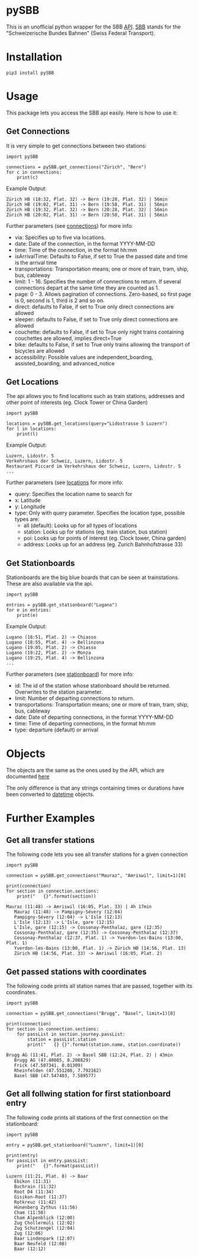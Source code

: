 # pySBB

This is an unofficial python wrapper for the SBB [API](https://transport.opendata.ch/docs.html). [SBB](https://www.sbb.ch) stands for the "Schweizerische Bundes Bahnen" (Swiss Federal Transport).

# Installation
`pip3 install pySBB`

# Usage
This package lets you access the SBB api easily. Here is how to use it:

## Get Connections
It is very simple to get connections between two stations:
```
import pySBB

connections = pySBB.get_connections("Zürich", "Bern")
for c in connections:
	print(c)
```
Example Output:
```
Zürich HB (18:32, Plat. 32) -> Bern (19:28, Plat. 32) | 56min
Zürich HB (19:02, Plat. 31) -> Bern (19:58, Plat. 31) | 56min
Zürich HB (19:32, Plat. 32) -> Bern (20:28, Plat. 32) | 56min
Zürich HB (20:02, Plat. 31) -> Bern (20:58, Plat. 31) | 56min
```
Further parameters (see [connections](https://transport.opendata.ch/docs.html#connections)) for more info:
- via: Specifies up to five via locations.
- date: Date of the connection, in the format YYYY-MM-DD
- time: Time of the connection, in the format hh:mm
- isArrivalTime: Defaults to False, if set to True the passed date and time is the arrival time
- transportations: Transportation means; one or more of train, tram, ship, bus, cableway
- limit: 1 - 16. Specifies the number of connections to return. If several connections depart at the same time they are counted as 1.
- page: 0 - 3. Allows pagination of connections. Zero-based, so first page is 0, second is 1, third is 2 and so on.
- direct: defaults to False, if set to True only direct connections are allowed
- sleeper: defaults to False, if set to True only direct connections are allowed
- couchette: defaults to False, if set to True only night trains containing couchettes are allowed, implies direct=True
- bike: defaults to False, if set to True only trains allowing the transport of bicycles are allowed
- accessibility: Possible values are independent_boarding, assisted_boarding, and advanced_notice

## Get Locations
The api allows you to find locations such as train stations, addresses and other point of interests (eg. Clock Tower or China Garden)
```
import pySBB

locations = pySBB.get_locations(query="Lidostrasse 5 Luzern")
for l in locations:
    print(l)
```
Example Output:
```
Luzern, Lidostr. 5
Verkehrshaus der Schweiz, Luzern, Lidostr. 5
Restaurant Piccard im Verkehrshaus der Schweiz, Luzern, Lidostr. 5
...
```
Further parameters (see [locations](https://transport.opendata.ch/docs.html#locations) for more info:
- query: Specifies the location name to search for
- x: Latitude
- y: Longitude
- type: Only with query parameter. Specifies the location type, possible types are:
	* all (default): Looks up for all types of locations
	* station: Looks up for stations (eg. train station, bus station)
	* poi: Looks up for points of interest (eg. Clock tower, China garden)
	* address: Looks up for an address (eg. Zurich Bahnhofstrasse 33)

## Get Stationboards
Stationboards are the big blue boards that can be seen at trainstations. These are also available via the api.
```
import pySBB

entries = pySBB.get_stationboard("Lugano")
for e in entries:
    print(e)
```
Example Output:
```
Lugano (18:51, Plat. 2) -> Chiasso
Lugano (18:55, Plat. 4) -> Bellinzona
Lugano (19:05, Plat. 2) -> Chiasso
Lugano (19:22, Plat. 2) -> Monza
Lugano (19:25, Plat. 4) -> Bellinzona
...
```
Further parameters (see [stationboard](https://transport.opendata.ch/docs.html#stationboard)) for more info:
- id: The id of the station whose stationboard should be returned. Overwrites to the station parameter.
- limit: Number of departing connections to return.
- transportations: Transportation means; one or more of train, tram, ship, bus, cableway
- date: Date of departing connections, in the format YYYY-MM-DD
- time: Time of departing connections, in the format hh:mm
- type: departure (default) or arrival

# Objects
The objects are the same as the ones used by the API, which are documented [here](https://transport.opendata.ch/docs.html#api-objects)

The only difference is that any strings containing times or durations have been converted to [datetime](https://docs.python.org/3/library/datetime.html) objects.

# Further Examples
## Get all transfer stations
The following code lets you see all transfer stations for a given connection
```
import pySBB

connection = pySBB.get_connections("Mauraz", "Amriswil", limit=1)[0]

print(connection)
for section in connection.sections:
    print("   {}".format(section))
```
```
Mauraz (11:48) -> Amriswil (16:05, Plat. 33) | 4h 17min
   Mauraz (11:48) -> Pampigny-Sévery (12:04)
   Pampigny-Sévery (12:04) -> L'Isle (12:13)
   L'Isle (12:13) -> L'Isle, gare (12:15)
   L'Isle, gare (12:15) -> Cossonay-Penthalaz, gare (12:35)
   Cossonay-Penthalaz, gare (12:35) -> Cossonay-Penthalaz (12:37)
   Cossonay-Penthalaz (12:37, Plat. 1) -> Yverdon-les-Bains (13:00, Plat. 1)
   Yverdon-les-Bains (13:00, Plat. 1) -> Zürich HB (14:56, Plat. 13)
   Zürich HB (14:56, Plat. 33) -> Amriswil (16:05, Plat. 2)
```

## Get passed stations with coordinates
The following code prints all station names that are passed, together with its coordinates.
```
import pySBB

connection = pySBB.get_connections("Brugg", "Basel", limit=1)[0]

print(connection)
for section in connection.sections:
    for passList in section.journey.passList:
        station = passList.station
        print("   {} {}".format(station.name, station.coordinate))
```

```
Brugg AG (11:41, Plat. 2) -> Basel SBB (12:24, Plat. 2) | 43min
   Brugg AG (47.48085, 8.208829)
   Frick (47.507341, 8.01309)
   Rheinfelden (47.551208, 7.792162)
   Basel SBB (47.547403, 7.589577)
```

## Get all follwing station for first stationboard entry
The following code prints all stations of the first connection on the stationboard:
```
import pySBB

entry = pySBB.get_stationboard("Luzern", limit=1)[0]

print(entry)
for passList in entry.passList:
    print("   {}".format(passList))
```

```
Luzern (11:21, Plat. 8) -> Baar
   Ebikon (11:31)
   Buchrain (11:32)
   Root D4 (11:34)
   Gisikon-Root (11:37)
   Rotkreuz (11:42)
   Hünenberg Zythus (11:56)
   Cham (11:58)
   Cham Alpenblick (12:00)
   Zug Chollermüli (12:02)
   Zug Schutzengel (12:04)
   Zug (12:06)
   Baar Lindenpark (12:07)
   Baar Neufeld (12:08)
   Baar (12:12)
```